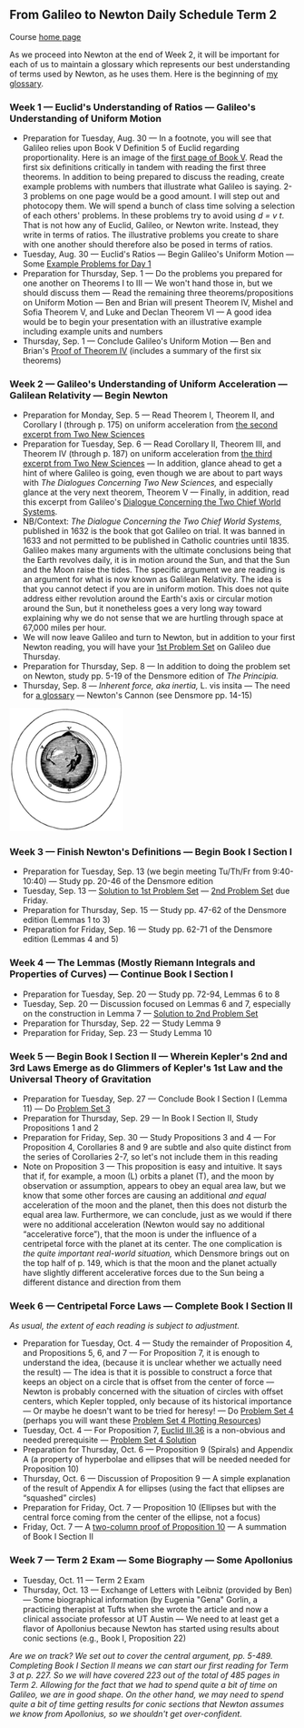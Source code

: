 ## From Galileo to Newton Daily Schedule Term 2

Course [home page](./)

As we proceed into Newton at the end of Week 2, it will be important for each of us to maintain a glossary which represents
our best understanding of terms used by Newton, as he uses them. Here is the beginning of [my glossary](./my_glossary.html).

### Week 1 &mdash; Euclid's Understanding of Ratios &mdash; Galileo's Understanding of Uniform Motion

* Preparation for Tuesday, Aug. 30 &mdash; In a footnote, you will see that Galileo relies upon Book V Definition 5 of Euclid regarding proportionality. Here is an image of the [first page of Book V](./resources/EuclidBookVDefinition5.jpeg). Read the first six definitions critically in tandem with reading the first three theorems. In addition to being prepared to discuss the reading, create example problems with numbers that illustrate what Galileo is saying. 2-3 problems on one page would be a good amount. I will step out and photocopy them. We will spend a bunch of class time solving a selection of each others' problems. In these problems try to avoid using *d = v t*. That is not how any of Euclid, Galileo, or Newton write. Instead, they write in terms of ratios. The illustrative problems you create to share with one another should therefore also be posed in terms of ratios.
* Tuesday, Aug. 30 &mdash; Euclid's Ratios &mdash; Begin Galileo's Uniform Motion &mdash; Some [Example Problems for Day 1](./resources/Day01Examples.pdf)
* Preparation for Thursday, Sep. 1 &mdash; Do the problems you prepared for one another on Theorems I to III &mdash; We won't hand those in, but we should discuss them &mdash; Read the remaining three theorems/propositions on Uniform Motion &mdash; Ben and Brian will present Theorem IV, Mishel and Sofia Theorem V, and Luke and Declan Theorem VI &mdash; A good idea would be to begin your presentation with an illustrative example including example units and numbers
* Thursday, Sep. 1 &mdash; Conclude Galileo's Uniform Motion &mdash; Ben and Brian's [Proof of Theorem IV](./proofs/Day02TheoremIV.pdf) (includes a summary of the first six theorems)

### Week 2 &mdash; Galileo's Understanding of Uniform Acceleration &mdash; Galilean Relativity &mdash; Begin Newton

* Preparation for Monday, Sep. 5 &mdash; Read Theorem I, Theorem II, and Corollary I (through p. 175) on uniform acceleration from [the second excerpt from Two New Sciences](./resources/DialoguesConcerningTwoNewSciences-Excerpt02.pdf)
* Preparation for Tuesday, Sep. 6 &mdash; Read Corollary II, Theorem III, and Theorem IV (through p. 187) on uniform acceleration from [the third excerpt from Two New Sciences](./resources/DialoguesConcerningTwoNewSciences-Excerpt03.pdf) &mdash; In addition, glance ahead to get a hint of where Galileo is going, even though we are about to part ways with *The Dialogues Concerning Two New Sciences,* and especially glance at the very next theorem, Theorem V &mdash; Finally, in addition, read this excerpt from Galileo's [Dialogue Concerning the Two Chief World Systems](./resources/DialogueConcerningTheTwoChiefWorldSystems-Excerpt.pdf).
* NB/Context: *The Dialogue Concerning the Two Chief World Systems,* published in 1632 is the book that got Galileo on trial. It was banned in 1633 and not permitted to be published in Catholic countries until 1835. Galileo makes many arguments with the ultimate conclusions being that the Earth revolves daily, it is in motion around the Sun, and that the Sun and the Moon raise the tides. The specific argument we are reading is an argument for what is now known as Galilean Relativity. The idea is that you cannot detect if you are in uniform motion. This does not quite address either revolution around the Earth's axis or circular motion around the Sun, but it nonetheless goes a very long way toward explaining why we do not sense that we are hurtling through space at 67,000 miles per hour.
* We will now leave Galileo and turn to Newton, but in addition to your first Newton reading, you will have your [1st Problem Set](./assignments/PS01.nb.pdf) on Galileo due Thursday.
* Preparation for Thursday, Sep. 8 &mdash; In addition to doing the problem set on Newton, study pp. 5-19 of the Densmore edition of *The Principia.*
* Thursday, Sep. 8 &mdash; *Inherent force, aka inertia,* L. vis insita &mdash; The need for [a glossary](./my_glossary.html) &mdash; Newton's Cannon (see Densmore pp. 14-15)

<img src="./resources/NewtonsCannon.jpeg" width="200">

### Week 3 &mdash; Finish Newton's Definitions &mdash; Begin Book I Section I

* Preparation for Tuesday, Sep. 13 (we begin meeting Tu/Th/Fr from 9:40-10:40) &mdash; Study pp. 20-46 of the Densmore edition
* Tuesday, Sep. 13 &mdash; [Solution to 1st Problem Set](./assignments/PS01-Solution.nb.pdf) &mdash; [2nd Problem Set](./assignments/PS02.nb.pdf) due Friday.
* Preparation for Thursday, Sep. 15 &mdash; Study pp. 47-62 of the Densmore edition (Lemmas 1 to 3)
* Preparation for Friday, Sep. 16 &mdash; Study pp. 62-71 of the Densmore edition (Lemmas 4 and 5)

### Week 4 &mdash; The Lemmas (Mostly Riemann Integrals and Properties of Curves) &mdash; Continue Book I Section I

* Preparation for Tuesday, Sep. 20 &mdash; Study pp. 72-94, Lemmas 6 to 8
* Tuesday, Sep. 20 &mdash; Discussion focused on Lemmas 6 and 7, especially on the construction in Lemma 7 &mdash; [Solution to 2nd Problem Set](./assignments/PS02-Solution.nb.pdf)
* Preparation for Thursday, Sep. 22 &mdash; Study Lemma 9
* Preparation for Friday, Sep. 23 &mdash; Study Lemma 10

### Week 5 &mdash; Begin Book I Section II &mdash; Wherein Kepler's 2nd and 3rd Laws Emerge as do Glimmers of Kepler's 1st Law and the Universal Theory of Gravitation

* Preparation for Tuesday, Sep. 27 &mdash; Conclude Book I Section I (Lemma 11) &mdash; Do [Problem Set 3](./assignments/PS03.nb.pdf)
* Preparation for Thursday, Sep. 29 &mdash; In Book I Section II, Study Propositions 1 and 2
* Preparation for Friday, Sep. 30 &mdash; Study Propositions 3 and 4 &mdash; For Proposition 4, Corollaries 8 and 9 are subtle and also quite distinct from the series of Corollaries 2-7, so let's not include them in this reading
* Note on Proposition 3 &mdash; This proposition is easy and intuitive. It says that if, for example, a moon (L) orbits a planet (T), and the moon by observation or assumption, appears to obey an equal area law, but we know that some other forces are causing an additional *and equal* acceleration of the moon and the planet, then this does not disturb the equal area law. Furthermore, we can conclude, just as we would if there were no additional acceleration (Newton would say no additional &ldquo;accelerative force&rdquo;), that the moon is under the influence of a centripetal force with the planet at its center. The one complication is *the quite important real-world situation,* which Densmore brings out on the top half of p. 149, which is that the moon and the planet actually have slightly different accelerative forces due to the Sun being a different distance and direction from them

### Week 6 &mdash; Centripetal Force Laws &mdash; Complete Book I Section II

*As usual, the extent of each reading is subject to adjustment.*

* Preparation for Tuesday, Oct. 4 &mdash; Study the remainder of Proposition 4, and Propositions 5, 6, and 7 &mdash; For Proposition 7, it is enough to understand the idea, (because it is unclear whether we actually need the result) &mdash; The idea is that it is possible to construct a force that keeps an object on a circle that is offset from the center of force &mdash; Newton is probably concerned with the situation of circles with offset centers, which Kepler toppled, only because of its historical importance &mdash; Or maybe he doesn't want to be tried for heresy! &mdash; Do [Problem Set 4](./assignments/PS04.nb.pdf) (perhaps you will want these [Problem Set 4 Plotting Resources](./assignments/PS04-PlottingResources.nb.pdf))
* Tuesday, Oct. 4 &mdash; For Proposition 7, [Euclid III.36](./resources/EuclidIII.36.pdf) is a non-obvious and needed prerequisite &mdash; [Problem Set 4 Solution](./assignments/PS04-Solution-Scanned.pdf)
* Preparation for Thursday, Oct. 6 &mdash; Proposition 9 (Spirals) and Appendix A (a property of hyperbolae and ellipses that will be needed needed for Proposition 10)
* Thursday, Oct. 6 &mdash; Discussion of Proposition 9 &mdash; A simple explanation of the result of Appendix A for ellipses (using the fact that ellipses are &ldquo;squashed&rdquo; circles)
* Preparation for Friday, Oct. 7 &mdash; Proposition 10 (Ellipses but with the central force coming from the center of the ellipse, not a focus)
* Friday, Oct. 7 &mdash; A [two-column proof of Proposition 10](./resources/TwoColumnProofProposition10.jpeg.pdf) &mdash; A summation of Book I Section II

### Week 7 &mdash; Term 2 Exam &mdash; Some Biography &mdash; Some Apollonius

* Tuesday, Oct. 11 &mdash; Term 2 Exam
* Thursday, Oct. 13 &mdash; Exchange of Letters with Leibniz (provided by Ben) &mdash; Some biographical information (by Eugenia "Gena" Gorlin, a practicing therapist at Tufts when she wrote the article and now a clinical associate professor at UT Austin &mdash; We need to at least get a flavor of Apollonius because Newton has started using results about conic sections (e.g., Book I, Proposition 22)

*Are we on track? We set out to cover the central argument, pp. 5-489. Completing Book I Section II means we can start our first reading for Term 3 at p. 227. So we will have covered 223 out of the total of 485 pages in Term 2. Allowing for the fact that we had to spend quite a bit of time on Galileo, we are in good shape. On the other hand, we may need to spend quite a bit of time getting results for conic sections that Newton assumes we know from Apollonius, so we shouldn't get over-confident.*
